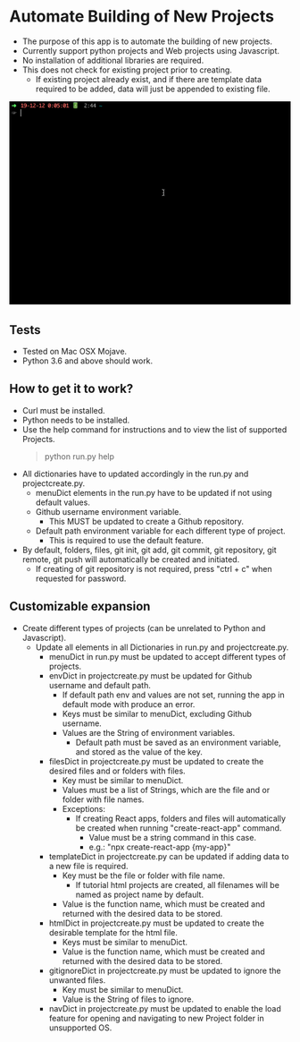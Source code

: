 # Automate Building of New Projects

- The purpose of this app is to automate the building of new projects.
- Currently support python projects and Web projects using Javascript.
- No installation of additional libraries are required.
- This does not check for existing project prior to creating.
  - If existing project already exist, and if there are template data required to be added, data will just be appended to existing file.

![build projects](./images/demo.gif)

## Tests

- Tested on Mac OSX Mojave.
- Python 3.6 and above should work.

## How to get it to work?

- Curl must be installed.
- Python needs to be installed.
- Use the help command for instructions and to view the list of supported Projects.
  > python run.py help
- All dictionaries have to updated accordingly in the run.py and projectcreate.py.
  - menuDict elements in the run.py have to be updated if not using default values.
  - Github username environment variable.
    - This MUST be updated to create a Github repository.
  - Default path environment variable for each different type of project.
    - This is required to use the default feature.
- By default, folders, files, git init, git add, git commit, git repository, git remote, git push will automatically be created and initiated.
  - If creating of git repository is not required, press "ctrl + c" when requested for password.

## Customizable expansion

- Create different types of projects (can be unrelated to Python and Javascript).
  - Update all elements in all Dictionaries in run.py and projectcreate.py.
    - menuDict in run.py must be updated to accept different types of projects.
    - envDict in projectcreate.py must be updated for Github username and default path.
      - If default path env and values are not set, running the app in default mode with produce an error.
      - Keys must be similar to menuDict, excluding Github username.
      - Values are the String of environment variables.
        - Default path must be saved as an environment variable, and stored as the value of the key.
    - filesDict in projectcreate.py must be updated to create the desired files and or folders with files.
      - Key must be similar to menuDict.
      - Values must be a list of Strings, which are the file and or folder with file names.
      - Exceptions:
        - If creating React apps, folders and files will automatically be created when running "create-react-app" command.
          - Value must be a string command in this case.
          - e.g.: "npx create-react-app {my-app}"
    - templateDict in projectcreate.py can be updated if adding data to a new file is required.
      - Key must be the file or folder with file name.
        - If tutorial html projects are created, all filenames will be named as project name by default.
      - Value is the function name, which must be created and returned with the desired data to be stored.
    - htmlDict in projectcreate.py must be updated to create the desirable template for the html file.
      - Keys must be similar to menuDict.
      - Value is the function name, which must be created and returned with the desired data to be stored.
    - gitignoreDict in projectcreate.py must be updated to ignore the unwanted files.
      - Key must be similar to menuDict.
      - Value is the String of files to ignore.
    - navDict in projectcreate.py must be updated to enable the load feature for opening and navigating to new Project folder in unsupported OS.
